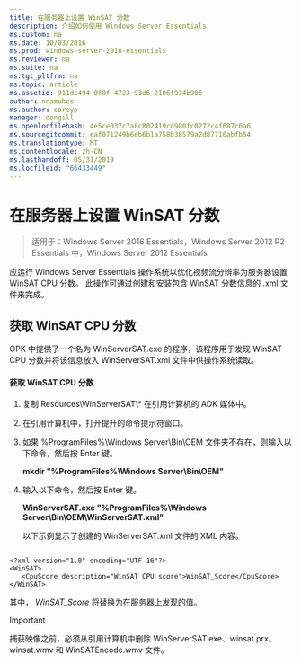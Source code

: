 ```yaml
---
title: 在服务器上设置 WinSAT 分数
description: 介绍如何使用 Windows Server Essentials
ms.custom: na
ms.date: 10/03/2016
ms.prod: windows-server-2016-essentials
ms.reviewer: na
ms.suite: na
ms.tgt_pltfrm: na
ms.topic: article
ms.assetid: 911dc494-0f8f-4723-93d6-2106f914b906
author: nnamuhcs
ms.author: coreyp
manager: dongill
ms.openlocfilehash: 4e5ce037c7a8c802419cd980fc0272c4f687c6a6
ms.sourcegitcommit: eaf071249b6eb6b1a758b38579a2d87710abfb54
ms.translationtype: MT
ms.contentlocale: zh-CN
ms.lasthandoff: 05/31/2019
ms.locfileid: "66433449"
---
```

# <a name="set-the-winsat-score-on-the-server"></a>在服务器上设置 WinSAT 分数

>适用于：Windows Server 2016 Essentials，Windows Server 2012 R2 Essentials 中，Windows Server 2012 Essentials

应运行 Windows Server Essentials 操作系统以优化视频流分辨率为服务器设置 WinSAT CPU 分数。 此操作可通过创建和安装包含 WinSAT 分数信息的 .xml 文件来完成。  
  
## <a name="obtain-the-winsat-cpu-score"></a>获取 WinSAT CPU 分数  
 OPK 中提供了一个名为 WinServerSAT.exe 的程序，该程序用于发现 WinSAT CPU 分数并将该信息放入 WinServerSAT.xml 文件中供操作系统读取。  
  
#### <a name="to-obtain-the-winsat-cpu-score"></a>获取 WinSAT CPU 分数  
  
1. 复制 Resources\WinServerSAT\\* 在引用计算机的 ADK 媒体中。  
  
2. 在引用计算机中，打开提升的命令提示符窗口。  
  
3. 如果 %ProgramFiles%\Windows Server\Bin\OEM 文件夹不存在，则输入以下命令，然后按 Enter 键。  
  
    **mkdir "%ProgramFiles%\Windows Server\Bin\OEM"**  
  
4. 输入以下命令，然后按 Enter 键。  
  
    **WinServerSAT.exe "%ProgramFiles%\Windows Server\Bin\OEM\WinServerSAT.xml"**  
  
   以下示例显示了创建的 WinServerSAT.xml 文件的 XML 内容。  
  
```  
  
<?xml version="1.0" encoding="UTF-16"?>  
<WinSAT>  
   <CpuScore description="WinSAT CPU score">WinSAT_Score</CpuScore>  
</WinSAT>  
```  
  
 其中， *WinSAT_Score* 将替换为在服务器上发现的值。  
  
> [!IMPORTANT]
>  捕获映像之前，必须从引用计算机中删除 WinServerSAT.exe、winsat.prx、winsat.wmv 和 WinSATEncode.wmv 文件。
